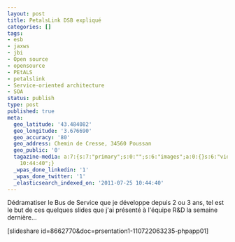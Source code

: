 ```yaml
---
layout: post
title: PetalsLink DSB expliqué
categories: []
tags:
- esb
- jaxws
- jbi
- Open source
- opensource
- PEtALS
- petalslink
- Service-oriented architecture
- SOA
status: publish
type: post
published: true
meta:
  geo_latitude: '43.484082'
  geo_longitude: '3.676690'
  geo_accuracy: '80'
  geo_address: Chemin de Cresse, 34560 Poussan
  geo_public: '0'
  tagazine-media: a:7:{s:7:"primary";s:0:"";s:6:"images";a:0:{}s:6:"videos";a:0:{}s:11:"image_count";s:1:"0";s:6:"author";s:7:"3303881";s:7:"blog_id";s:7:"3069558";s:9:"mod_stamp";s:19:"2011-07-25
    10:44:40";}
  _wpas_done_linkedin: '1'
  _wpas_done_twitter: '1'
  _elasticsearch_indexed_on: '2011-07-25 10:44:40'
---
```

Dédramatiser le Bus de Service que je développe depuis 2 ou 3 ans, tel est le but de ces quelques slides que j'ai présenté à l'équipe R&amp;D la semaine dernière...

[slideshare id=8662770&amp;doc=prsentation1-110722063235-phpapp01]

&nbsp;
